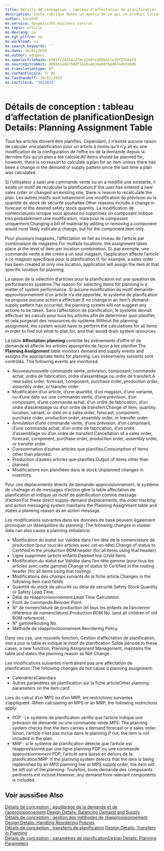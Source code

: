 ```yaml
---
title: Détails de conception - tableau d’affectation de planification | Microsoft Docs
description: Cette rubrique donne un aperçu de ce qui se produit lorsque vous modifiez la planification d’un article.
author: SorenGP
ms.service: dynamics365-business-central
ms.topic: article
ms.devlang: na
ms.tgt_pltfrm: na
ms.workload: na
ms.search.keywords: ''
ms.date: 10/01/2020
ms.author: edupont
ms.openlocfilehash: b981fc2d234c2f8c32e0fe10daa1ce20f25bb4f8
ms.sourcegitcommit: ddbb5cede750df1baba4b3eab8fbed6744b5b9d6
ms.translationtype: HT
ms.contentlocale: fr-BE
ms.lasthandoff: 10/01/2020
ms.locfileid: "3922029"
---
```

# <a name="design-details-planning-assignment-table"></a><span data-ttu-id="c3760-103">Détails de conception : tableau d’affectation de planification</span><span class="sxs-lookup"><span data-stu-id="c3760-103">Design Details: Planning Assignment Table</span></span>
<span data-ttu-id="c3760-104">Tous les articles doivent être planifiés. Cependant, il n’existe aucune raison de calculer une planification pour un article à moins qu’il n’y ait eu une modification de la configuration de l’offre ou de la demande depuis la dernière fois qu’un plan a été calculé.</span><span class="sxs-lookup"><span data-stu-id="c3760-104">All items should be planned for, however, there is no reason to calculate a plan for an item unless there has been a change in the demand or supply pattern since the last time a plan was calculated.</span></span>  

<span data-ttu-id="c3760-105">Si l’utilisateur a saisi une commande vente ou en a modifié une existante, il existe un motif de recalculer la planification.</span><span class="sxs-lookup"><span data-stu-id="c3760-105">If the user has entered a new sales order or changed an existing one, there is reason to recalculate the plan.</span></span> <span data-ttu-id="c3760-106">Les autres motifs sont notamment une modification de prévision ou la quantité de stock de sécurité souhaitée.</span><span class="sxs-lookup"><span data-stu-id="c3760-106">Other reasons include a change in forecast or the desired safety stock quantity.</span></span> <span data-ttu-id="c3760-107">La modification de nomenclatures lorsque vous ajoutez ou supprimez un composant indique très probablement une modification, mais pour le composant uniquement.</span><span class="sxs-lookup"><span data-stu-id="c3760-107">Changing a bill of material by adding or removing a component would most likely indicate a change, but for the component item only.</span></span>  

<span data-ttu-id="c3760-108">Pour plusieurs magasins, l’affectation se fait au niveau de l’article par combinaison de magasins.</span><span class="sxs-lookup"><span data-stu-id="c3760-108">For multiple locations, the assignment takes place at the level of item per location combination.</span></span> <span data-ttu-id="c3760-109">Si, par exemple, une commande vente a été créée à un seul magasin, l’application affecte l’article à ce magasin spécifique pour la planification.</span><span class="sxs-lookup"><span data-stu-id="c3760-109">If, for example, a sales order has been created at only one location, application will assign the item at that specific location for planning.</span></span>  

<span data-ttu-id="c3760-110">La raison de la sélection d’articles pour la planification est une question de performances système.</span><span class="sxs-lookup"><span data-stu-id="c3760-110">The reason for selecting items for planning is a matter of system performance.</span></span> <span data-ttu-id="c3760-111">Si aucune modification du motif demande-approvisionnement d’un article n’a été apportée, le système de planification ne propose aucune action à effectuer.</span><span class="sxs-lookup"><span data-stu-id="c3760-111">If no change in an item’s demand-supply pattern has occurred, the planning system will not suggest any actions to be taken.</span></span> <span data-ttu-id="c3760-112">Sans l’affectation de planification, le système devrait effectuer les calculs pour tous les articles afin de déterminer quoi planifier, et cela purgerait des ressources du système.</span><span class="sxs-lookup"><span data-stu-id="c3760-112">Without the planning assignment, the system would have to perform the calculations for all items in order to find out what to plan for, and that would drain system resources.</span></span>  

<span data-ttu-id="c3760-113">La table **Affectation planning** contrôle les événements d’offre et de demande et affecte les articles appropriés de façon à les planifier.</span><span class="sxs-lookup"><span data-stu-id="c3760-113">The **Planning Assignment** table monitors demand and supply events and assigns the appropriate items for planning.</span></span> <span data-ttu-id="c3760-114">Les événements suivants sont contrôlés :</span><span class="sxs-lookup"><span data-stu-id="c3760-114">The following events are monitored:</span></span>  

* <span data-ttu-id="c3760-115">Nouveau/nouvelle commande vente, prévision, composant, commande achat, ordre de fabrication, ordre d’assemblage ou ordre de transfert.</span><span class="sxs-lookup"><span data-stu-id="c3760-115">A new sales order, forecast, component, purchase order, production order, assembly order, or transfer order.</span></span>  
* <span data-ttu-id="c3760-116">Modification d’un article, d’une quantité, d’un magasin, d’une variante, ou d’une date sur une commande vente, d’une prévision, d’un composant, d’une commande achat, d’un ordre de fabrication, d’un ordre d’assemblage ou d’un ordre de transfert.</span><span class="sxs-lookup"><span data-stu-id="c3760-116">Change of item, quantity, location, variant, or date on a sales order, forecast, component, purchase order, production order, assembly order, or transfer order.</span></span>  
* <span data-ttu-id="c3760-117">Annulation d’une commande vente, d’une prévision, d’un composant, d’une commande achat, d’un ordre de fabrication, d’un ordre d’assemblage ou d’un ordre de transfert.</span><span class="sxs-lookup"><span data-stu-id="c3760-117">Cancellation of a sales order, forecast, component, purchase order, production order, assembly order, or transfer order.</span></span>  
* <span data-ttu-id="c3760-118">Consommation d’autres articles que planifiés.</span><span class="sxs-lookup"><span data-stu-id="c3760-118">Consumption of items other than planned.</span></span>  
* <span data-ttu-id="c3760-119">Production d’autres articles que planifiés.</span><span class="sxs-lookup"><span data-stu-id="c3760-119">Output of items other than planned.</span></span>  
* <span data-ttu-id="c3760-120">Modifications non planifiées dans le stock.</span><span class="sxs-lookup"><span data-stu-id="c3760-120">Unplanned changes in inventory.</span></span>  

<span data-ttu-id="c3760-121">Pour ces déplacements directs de demande-approvisionnement, le système de chaînage et de messages d’action gère la table affectation de planification et indique un motif de planification comme message d’action.</span><span class="sxs-lookup"><span data-stu-id="c3760-121">For these direct supply-demand displacements, the order tracking and action messaging system maintains the Planning Assignment table and states a planning reason as an action message.</span></span>  

<span data-ttu-id="c3760-122">Les modifications suivantes dans les données de base peuvent également provoquer un déséquilibre du planning :</span><span class="sxs-lookup"><span data-stu-id="c3760-122">The following changes in master data can also cause a planning imbalance:</span></span>  

* <span data-ttu-id="c3760-123">Modification du statut sur Validée dans l’en-tête de la nomenclature de production (pour tous les articles avec cet en-tête).</span><span class="sxs-lookup"><span data-stu-id="c3760-123">Change of status to Certified in the production BOM header (for all items using that header).</span></span>  
* <span data-ttu-id="c3760-124">Ligne supprimée (article enfant).</span><span class="sxs-lookup"><span data-stu-id="c3760-124">Deleted line (child item).</span></span>  
* <span data-ttu-id="c3760-125">Modification du statut sur Validée dans l’en-tête gamme (pour tous les articles avec cette gamme).</span><span class="sxs-lookup"><span data-stu-id="c3760-125">Change of status to Certified in the routing header (for all items using that routing).</span></span>  
* <span data-ttu-id="c3760-126">Modifications des champs suivants de la fiche article.</span><span class="sxs-lookup"><span data-stu-id="c3760-126">Changes in the following item card fields.</span></span>  
* <span data-ttu-id="c3760-127">Quantité du stock de sécurité ou délai de sécurité.</span><span class="sxs-lookup"><span data-stu-id="c3760-127">Safety Stock Quantity or Safety Lead Time.</span></span>  
* <span data-ttu-id="c3760-128">Délai de réapprovisionnement.</span><span class="sxs-lookup"><span data-stu-id="c3760-128">Lead Time Calculation.</span></span>  
* <span data-ttu-id="c3760-129">Point de commande.</span><span class="sxs-lookup"><span data-stu-id="c3760-129">Reorder Point.</span></span>  
* <span data-ttu-id="c3760-130">N° de nomenclature de production (et tous les enfants de l’ancienne référence de nomenclature).</span><span class="sxs-lookup"><span data-stu-id="c3760-130">Production BOM No. (and all children of old BOM reference).</span></span>  
* <span data-ttu-id="c3760-131">N° gamme</span><span class="sxs-lookup"><span data-stu-id="c3760-131">Routing No.</span></span>  
* <span data-ttu-id="c3760-132">Méthode de réapprovisionnement.</span><span class="sxs-lookup"><span data-stu-id="c3760-132">Reordering Policy.</span></span>  

<span data-ttu-id="c3760-133">Dans ces cas, une nouvelle fonction, Gestion d’affectation de planification, met à jour la table et indique le motif de planification Solde période.</span><span class="sxs-lookup"><span data-stu-id="c3760-133">In these cases, a new function, Planning Assignment Management, maintains the table and states the planning reason as Net Change.</span></span>  

<span data-ttu-id="c3760-134">Les modifications suivantes n’entraînent pas une affectation de planification :</span><span class="sxs-lookup"><span data-stu-id="c3760-134">The following changes do not cause a planning assignment:</span></span>  

* <span data-ttu-id="c3760-135">Calendriers</span><span class="sxs-lookup"><span data-stu-id="c3760-135">Calendars</span></span>  
* <span data-ttu-id="c3760-136">Autres paramètres de planification sur la fiche article</span><span class="sxs-lookup"><span data-stu-id="c3760-136">Other planning parameters on the item card</span></span>  

<span data-ttu-id="c3760-137">Lors du calcul d’un MPS ou d’un MRP, les restrictions suivantes s’appliquent :</span><span class="sxs-lookup"><span data-stu-id="c3760-137">When calculating an MPS or an MRP, the following restrictions apply:</span></span>  

* <span data-ttu-id="c3760-138">PDP : Le système de planification vérifie que l’article indique une prévision de demande ou une commande vente.</span><span class="sxs-lookup"><span data-stu-id="c3760-138">MPS: The planning system checks that the item carries a demand forecast or a sales order.</span></span> <span data-ttu-id="c3760-139">Sinon, l’article n’est pas inclus dans le planning.</span><span class="sxs-lookup"><span data-stu-id="c3760-139">If not, the item is not included in the plan.</span></span>  
* <span data-ttu-id="c3760-140">MRP : si le système de planification détecte que l’article est réapprovisionné par une ligne planning PDP ou une commande approvisionnement PDP, l’article sera laissé en dehors de la planification.</span><span class="sxs-lookup"><span data-stu-id="c3760-140">MRP: If the planning system detects that the item is being replenished by an MPS planning line or MPS supply order, the item will be left out of the planning.</span></span> <span data-ttu-id="c3760-141">Toutefois, toute demande des composants pertinents est incluse.</span><span class="sxs-lookup"><span data-stu-id="c3760-141">However, any demand from relevant components is included.</span></span>  

## <a name="see-also"></a><span data-ttu-id="c3760-142">Voir aussi</span><span class="sxs-lookup"><span data-stu-id="c3760-142">See Also</span></span>  
<span data-ttu-id="c3760-143">[Détails de conception : équilibrage de la demande et de l’approvisionnement](design-details-balancing-demand-and-supply.md) </span><span class="sxs-lookup"><span data-stu-id="c3760-143">[Design Details: Balancing Demand and Supply](design-details-balancing-demand-and-supply.md) </span></span>  
<span data-ttu-id="c3760-144">[Détails de conception : gestion des méthodes de réapprovisionnement](design-details-handling-reordering-policies.md) </span><span class="sxs-lookup"><span data-stu-id="c3760-144">[Design Details: Handling Reordering Policies](design-details-handling-reordering-policies.md) </span></span>  
<span data-ttu-id="c3760-145">[Détails de conception : transferts de planification](design-details-transfers-in-planning.md) </span><span class="sxs-lookup"><span data-stu-id="c3760-145">[Design Details: Transfers in Planning](design-details-transfers-in-planning.md) </span></span>  
[<span data-ttu-id="c3760-146">Détails de conception : paramètres de planification</span><span class="sxs-lookup"><span data-stu-id="c3760-146">Design Details: Planning Parameters</span></span>](design-details-planning-parameters.md)  
